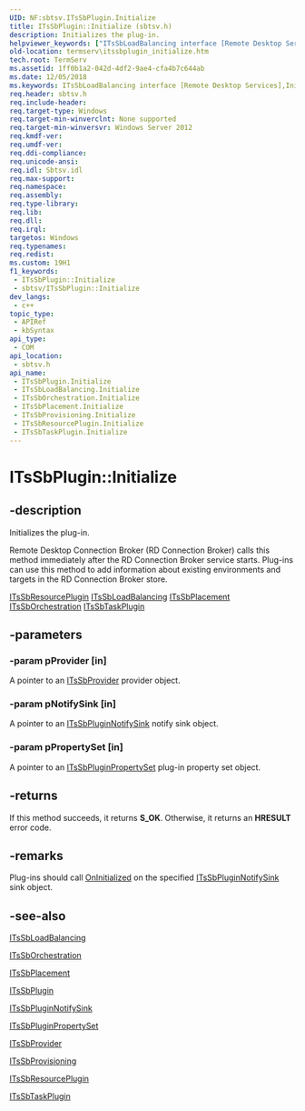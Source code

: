 ```yaml
---
UID: NF:sbtsv.ITsSbPlugin.Initialize
title: ITsSbPlugin::Initialize (sbtsv.h)
description: Initializes the plug-in.
helpviewer_keywords: ["ITsSbLoadBalancing interface [Remote Desktop Services]","Initialize method","ITsSbLoadBalancing::Initialize","ITsSbOrchestration interface [Remote Desktop Services]","Initialize method","ITsSbOrchestration::Initialize","ITsSbPlacement interface [Remote Desktop Services]","Initialize method","ITsSbPlacement::Initialize","ITsSbPlugin interface [Remote Desktop Services]","Initialize method","ITsSbPlugin.Initialize","ITsSbPlugin::Initialize","ITsSbProvisioning interface [Remote Desktop Services]","Initialize method","ITsSbProvisioning::Initialize","ITsSbResourcePlugin interface [Remote Desktop Services]","Initialize method","ITsSbResourcePlugin::Initialize","ITsSbTaskPlugin interface [Remote Desktop Services]","Initialize method","ITsSbTaskPlugin::Initialize","Initialize","Initialize method [Remote Desktop Services]","Initialize method [Remote Desktop Services]","ITsSbLoadBalancing interface","Initialize method [Remote Desktop Services]","ITsSbOrchestration interface","Initialize method [Remote Desktop Services]","ITsSbPlacement interface","Initialize method [Remote Desktop Services]","ITsSbPlugin interface","Initialize method [Remote Desktop Services]","ITsSbProvisioning interface","Initialize method [Remote Desktop Services]","ITsSbResourcePlugin interface","Initialize method [Remote Desktop Services]","ITsSbTaskPlugin interface","sbtsv/ITsSbLoadBalancing::Initialize","sbtsv/ITsSbOrchestration::Initialize","sbtsv/ITsSbPlacement::Initialize","sbtsv/ITsSbPlugin::Initialize","sbtsv/ITsSbProvisioning::Initialize","sbtsv/ITsSbResourcePlugin::Initialize","sbtsv/ITsSbTaskPlugin::Initialize","termserv.itssbplugin_initialize"]
old-location: termserv\itssbplugin_initialize.htm
tech.root: TermServ
ms.assetid: 1ff0b1a2-042d-4df2-9ae4-cfa4b7c644ab
ms.date: 12/05/2018
ms.keywords: ITsSbLoadBalancing interface [Remote Desktop Services],Initialize method, ITsSbLoadBalancing::Initialize, ITsSbOrchestration interface [Remote Desktop Services],Initialize method, ITsSbOrchestration::Initialize, ITsSbPlacement interface [Remote Desktop Services],Initialize method, ITsSbPlacement::Initialize, ITsSbPlugin interface [Remote Desktop Services],Initialize method, ITsSbPlugin.Initialize, ITsSbPlugin::Initialize, ITsSbProvisioning interface [Remote Desktop Services],Initialize method, ITsSbProvisioning::Initialize, ITsSbResourcePlugin interface [Remote Desktop Services],Initialize method, ITsSbResourcePlugin::Initialize, ITsSbTaskPlugin interface [Remote Desktop Services],Initialize method, ITsSbTaskPlugin::Initialize, Initialize, Initialize method [Remote Desktop Services], Initialize method [Remote Desktop Services],ITsSbLoadBalancing interface, Initialize method [Remote Desktop Services],ITsSbOrchestration interface, Initialize method [Remote Desktop Services],ITsSbPlacement interface, Initialize method [Remote Desktop Services],ITsSbPlugin interface, Initialize method [Remote Desktop Services],ITsSbProvisioning interface, Initialize method [Remote Desktop Services],ITsSbResourcePlugin interface, Initialize method [Remote Desktop Services],ITsSbTaskPlugin interface, sbtsv/ITsSbLoadBalancing::Initialize, sbtsv/ITsSbOrchestration::Initialize, sbtsv/ITsSbPlacement::Initialize, sbtsv/ITsSbPlugin::Initialize, sbtsv/ITsSbProvisioning::Initialize, sbtsv/ITsSbResourcePlugin::Initialize, sbtsv/ITsSbTaskPlugin::Initialize, termserv.itssbplugin_initialize
req.header: sbtsv.h
req.include-header: 
req.target-type: Windows
req.target-min-winverclnt: None supported
req.target-min-winversvr: Windows Server 2012
req.kmdf-ver: 
req.umdf-ver: 
req.ddi-compliance: 
req.unicode-ansi: 
req.idl: Sbtsv.idl
req.max-support: 
req.namespace: 
req.assembly: 
req.type-library: 
req.lib: 
req.dll: 
req.irql: 
targetos: Windows
req.typenames: 
req.redist: 
ms.custom: 19H1
f1_keywords:
 - ITsSbPlugin::Initialize
 - sbtsv/ITsSbPlugin::Initialize
dev_langs:
 - c++
topic_type:
 - APIRef
 - kbSyntax
api_type:
 - COM
api_location:
 - sbtsv.h
api_name:
 - ITsSbPlugin.Initialize
 - ITsSbLoadBalancing.Initialize
 - ITsSbOrchestration.Initialize
 - ITsSbPlacement.Initialize
 - ITsSbProvisioning.Initialize
 - ITsSbResourcePlugin.Initialize
 - ITsSbTaskPlugin.Initialize
---
```


# ITsSbPlugin::Initialize


## -description

Initializes the plug-in.

Remote Desktop Connection Broker (RD Connection Broker) calls this method immediately after the RD Connection Broker service starts. Plug-ins can use this method to add information about existing environments and targets in the RD Connection Broker store.


<a href="/windows/desktop/api/sbtsv/nn-sbtsv-itssbresourceplugin">ITsSbResourcePlugin</a>
<a href="/windows/desktop/api/sbtsv/nn-sbtsv-itssbloadbalancing">ITsSbLoadBalancing</a>
<a href="/windows/desktop/api/sbtsv/nn-sbtsv-itssbplacement">ITsSbPlacement</a>
<a href="/windows/desktop/api/sbtsv/nn-sbtsv-itssborchestration">ITsSbOrchestration</a>
<a href="/windows/desktop/api/sbtsv/nn-sbtsv-itssbtaskplugin">ITsSbTaskPlugin</a>

## -parameters

### -param pProvider [in]

A pointer to an <a href="/windows/desktop/api/sbtsv/nn-sbtsv-itssbprovider">ITsSbProvider</a> provider object.

### -param pNotifySink [in]

A pointer to an <a href="/windows/desktop/api/sbtsv/nn-sbtsv-itssbpluginnotifysink">ITsSbPluginNotifySink</a> notify sink object.

### -param pPropertySet [in]

A pointer to an <a href="/windows/desktop/api/sbtsv/nn-sbtsv-itssbpluginpropertyset">ITsSbPluginPropertySet</a> plug-in property set object.

## -returns

If this method succeeds, it returns <b>S_OK</b>. Otherwise, it returns an <b>HRESULT</b> error code.

## -remarks

Plug-ins should call <a href="/windows/desktop/api/sbtsv/nf-sbtsv-itssbpluginnotifysink-oninitialized">OnInitialized</a> on the specified <a href="/windows/desktop/api/sbtsv/nn-sbtsv-itssbpluginnotifysink">ITsSbPluginNotifySink</a> sink object.

## -see-also

<a href="/windows/desktop/api/sbtsv/nn-sbtsv-itssbloadbalancing">ITsSbLoadBalancing</a>



<a href="/windows/desktop/api/sbtsv/nn-sbtsv-itssborchestration">ITsSbOrchestration</a>



<a href="/windows/desktop/api/sbtsv/nn-sbtsv-itssbplacement">ITsSbPlacement</a>



<a href="/windows/desktop/api/sbtsv/nn-sbtsv-itssbplugin">ITsSbPlugin</a>



<a href="/windows/desktop/api/sbtsv/nn-sbtsv-itssbpluginnotifysink">ITsSbPluginNotifySink</a>



<a href="/windows/desktop/api/sbtsv/nn-sbtsv-itssbpluginpropertyset">ITsSbPluginPropertySet</a>



<a href="/windows/desktop/api/sbtsv/nn-sbtsv-itssbprovider">ITsSbProvider</a>



<a href="/windows/desktop/api/sbtsv/nn-sbtsv-itssbprovisioning">ITsSbProvisioning</a>



<a href="/windows/desktop/api/sbtsv/nn-sbtsv-itssbresourceplugin">ITsSbResourcePlugin</a>



<a href="/windows/desktop/api/sbtsv/nn-sbtsv-itssbtaskplugin">ITsSbTaskPlugin</a>